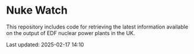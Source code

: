 # Nuke Watch

This repository includes code for retrieving the latest information available on the output of EDF nuclear power plants in the UK.

Last updated: 2025-02-17 14:10